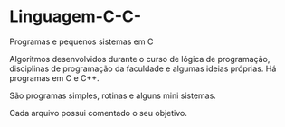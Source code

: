 # Linguagem-C-C-
Programas e pequenos sistemas em C

Algoritmos desenvolvidos durante o curso de lógica de programação, disciplinas de programação da faculdade e algumas ideias próprias.
Há programas em C e C++.

São programas simples, rotinas e alguns mini sistemas.

Cada arquivo possui comentado o seu objetivo.
